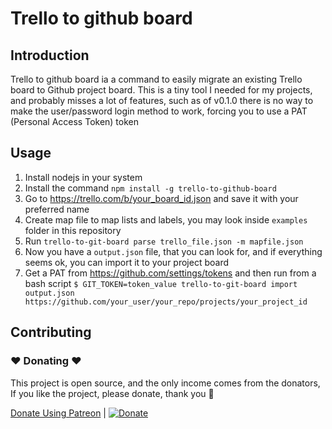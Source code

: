 Trello to github board
======================

## Introduction

Trello to github board ia a command to easily migrate an existing Trello board to Github project board. This is a tiny tool I needed for my projects, and probably misses a lot of features, such as of v0.1.0 there is no way to make the user/password login method to work, forcing you to use a PAT (Personal Access Token) token

## Usage

1. Install nodejs in your system
2. Install the command `npm install -g trello-to-github-board`
3. Go to https://trello.com/b/your_board_id.json and save it with your preferred name
4. Create map file to map lists and labels, you may look inside `examples` folder in this repository
5. Run `trello-to-git-board parse trello_file.json -m mapfile.json`
6. Now you have a `output.json` file, that you can look for, and if everything seems ok, you can import it to your project board
7. Get a PAT from https://github.com/settings/tokens and then run from a bash script `$ GIT_TOKEN=token_value trello-to-git-board import output.json https://github.com/your_user/your_repo/projects/your_project_id`


## Contributing 
### :heart: Donating :heart:

This project is open source, and the only income comes from the donators, If you like the project, please donate, thank you :wine_glass:

[Donate Using Patreon](https://www.patreon.com/bePatron?u=13416760) | [![Donate](https://img.shields.io/badge/Donate-PayPal-green.svg)](https://www.paypal.com/cgi-bin/webscr?cmd=_s-xclick&hosted_button_id=XYSG7NDRN5HM6&source=url)
